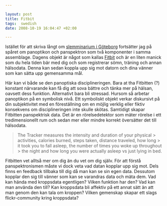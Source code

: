 ```yaml
---

layout: post
title: Fitbit
tags:  swedish
date: 2008-10-19 16:04:47 +02:00

---
```


Istället för att skriva långt om [slemminarium i Göteborg](http://christopherkullenberg.se/?p=299) fortsätter jag på spåret om panoptikon och panspektron som två komponenter i samma assemblage. Dagens objekt är något som kallas [Fitbit](http://www.fitbit.com/) och är en liten manick som du hela tiden bär med dig och som registrerar sömn, träning och annan hälsodata. Denna kan sedan koppla upp sig mot datorn och dina vänner som kan sätta upp gemensamma mål.

Här kan vi både se den panoptiska disciplineringen. Bara at tha Fitbitten (?) konstant närvarande kan få dig att sova bättre och tänka mer på hälsan, oavsett dess funktion. Alternativt bara bli stressad. Hursom så arbetar panoptikon på en symbolisk nivå. Ett symboliskt objekt verkar diskursivt på din subjektivitet med en föreställning om en möjlig verklig eller fiktiv konsekvens om disciplineringen inte skulle skötas. Samtidigt skapar Fitbitten panspektrisk data. Det är en rörelsedetektor som mäter rörelse i ett tredimensionellt rum och sedan mer eller mindre korrekt översätter det till hälsodata.

> The Tracker measures the intensity and duration of your physical > activities, calories burned, steps taken, distance traveled, how long > it took you to fall asleep, the number of times you woke up throughout > the night and how long you were actually asleep vs just lying in bed.

Fitbitten vet alltså mer om dig än du vet om dig själv. För att förstå panspektronismen måste vi dock veta vad datan kopplar upp sig mot. Dels finns en feedback tillbaka till dig då man kan se sin egen data. Dessutom kopplar den sig till vänner som kan se varandras data och mäta dem. Vad kan hända med kroppsdata egentligen? Vilken funktion har den? Vad kan man använda den till? Kan kroppsdata bli affektiv på ett annat sätt än att man genom den kan tala om kroppen? Vilken gemenskap skapar ett slags flickr-community kring kroppsdata? 
